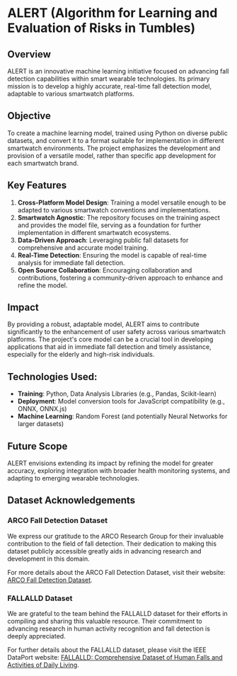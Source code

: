 # ALERT (Algorithm for Learning and Evaluation of Risks in Tumbles)
## Overview
ALERT is an innovative machine learning initiative focused on advancing fall detection capabilities within smart wearable technologies. Its primary mission is to develop a highly accurate, real-time fall detection model, adaptable to various smartwatch platforms.
## Objective
To create a machine learning model, trained using Python on diverse public datasets, and convert it to a format suitable for implementation in different smartwatch environments. The project emphasizes the development and provision of a versatile model, rather than specific app development for each smartwatch brand.
## Key Features
1. **Cross-Platform Model Design**: Training a model versatile enough to be adapted to various smartwatch conventions and implementations.
2. **Smartwatch Agnostic**: The repository focuses on the training aspect and provides the model file, serving as a foundation for further implementation in different smartwatch ecosystems.
3. **Data-Driven Approach**: Leveraging public fall datasets for comprehensive and accurate model training.
4. **Real-Time Detection**: Ensuring the model is capable of real-time analysis for immediate fall detection.
5. **Open Source Collaboration**: Encouraging collaboration and contributions, fostering a community-driven approach to enhance and refine the model.
## Impact
By providing a robust, adaptable model, ALERT aims to contribute significantly to the enhancement of user safety across various smartwatch platforms. The project's core model can be a crucial tool in developing applications that aid in immediate fall detection and timely assistance, especially for the elderly and high-risk individuals.
## Technologies Used:
- **Training**: Python, Data Analysis Libraries (e.g., Pandas, Scikit-learn)
- **Deployment**: Model conversion tools for JavaScript compatibility (e.g., ONNX, ONNX.js)
- **Machine Learning**: Random Forest (and potentially Neural Networks for larger datasets)
## Future Scope
ALERT envisions extending its impact by refining the model for greater accuracy, exploring integration with broader health monitoring systems, and adapting to emerging wearable technologies.
## Dataset Acknowledgements
### ARCO Fall Detection Dataset
We express our gratitude to the ARCO Research Group for their invaluable contribution to the field of fall detection. Their dedication to making this dataset publicly accessible greatly aids in advancing research and development in this domain.

For more details about the ARCO Fall Detection Dataset, visit their website: [ARCO Fall Detection Dataset](https://arcoresearch.com/2021/04/16/dataset-for-fall-detection/).

### FALLALLD Dataset
We are grateful to the team behind the FALLALLD dataset for their efforts in compiling and sharing this valuable resource. Their commitment to advancing research in human activity recognition and fall detection is deeply appreciated.

For further details about the FALLALLD dataset, please visit the IEEE DataPort website: [FALLALLD: Comprehensive Dataset of Human Falls and Activities of Daily Living](https://ieee-dataport.org/open-access/fallalld-comprehensive-dataset-human-falls-and-activities-daily-living).

